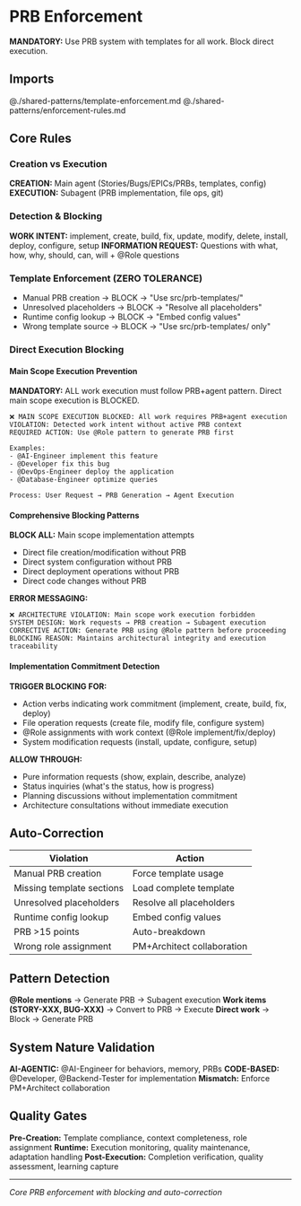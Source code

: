 # PRB Enforcement

**MANDATORY:** Use PRB system with templates for all work. Block direct execution.

## Imports
@./shared-patterns/template-enforcement.md
@./shared-patterns/enforcement-rules.md

## Core Rules

### Creation vs Execution
**CREATION:** Main agent (Stories/Bugs/EPICs/PRBs, templates, config)
**EXECUTION:** Subagent (PRB implementation, file ops, git)

### Detection & Blocking
**WORK INTENT:** implement, create, build, fix, update, modify, delete, install, deploy, configure, setup
**INFORMATION REQUEST:** Questions with what, how, why, should, can, will + @Role questions

### Template Enforcement (ZERO TOLERANCE)
- Manual PRB creation → BLOCK → "Use src/prb-templates/"
- Unresolved placeholders → BLOCK → "Resolve all placeholders"
- Runtime config lookup → BLOCK → "Embed config values"
- Wrong template source → BLOCK → "Use src/prb-templates/ only"

### Direct Execution Blocking

#### Main Scope Execution Prevention
**MANDATORY:** ALL work execution must follow PRB+agent pattern. Direct main scope execution is BLOCKED.

```
❌ MAIN SCOPE EXECUTION BLOCKED: All work requires PRB+agent execution
VIOLATION: Detected work intent without active PRB context
REQUIRED ACTION: Use @Role pattern to generate PRB first

Examples:
- @AI-Engineer implement this feature
- @Developer fix this bug  
- @DevOps-Engineer deploy the application
- @Database-Engineer optimize queries

Process: User Request → PRB Generation → Agent Execution
```

#### Comprehensive Blocking Patterns
**BLOCK ALL:** Main scope implementation attempts
- Direct file creation/modification without PRB
- Direct system configuration without PRB
- Direct deployment operations without PRB
- Direct code changes without PRB

**ERROR MESSAGING:**
```
❌ ARCHITECTURE VIOLATION: Main scope work execution forbidden
SYSTEM DESIGN: Work requests → PRB creation → Subagent execution
CORRECTIVE ACTION: Generate PRB using @Role pattern before proceeding
BLOCKING REASON: Maintains architectural integrity and execution traceability
```

#### Implementation Commitment Detection
**TRIGGER BLOCKING FOR:**
- Action verbs indicating work commitment (implement, create, build, fix, deploy)
- File operation requests (create file, modify file, configure system)
- @Role assignments with work context (@Role implement/fix/deploy)
- System modification requests (install, update, configure, setup)

**ALLOW THROUGH:**
- Pure information requests (show, explain, describe, analyze)
- Status inquiries (what's the status, how is progress)
- Planning discussions without implementation commitment
- Architecture consultations without immediate execution

## Auto-Correction
| Violation | Action |
|-----------|--------|
| Manual PRB creation | Force template usage |
| Missing template sections | Load complete template |
| Unresolved placeholders | Resolve all placeholders |
| Runtime config lookup | Embed config values |
| PRB >15 points | Auto-breakdown |
| Wrong role assignment | PM+Architect collaboration |

## Pattern Detection
**@Role mentions** → Generate PRB → Subagent execution
**Work items (STORY-XXX, BUG-XXX)** → Convert to PRB → Execute
**Direct work** → Block → Generate PRB

## System Nature Validation
**AI-AGENTIC:** @AI-Engineer for behaviors, memory, PRBs
**CODE-BASED:** @Developer, @Backend-Tester for implementation
**Mismatch:** Enforce PM+Architect collaboration

## Quality Gates
**Pre-Creation:** Template compliance, context completeness, role assignment
**Runtime:** Execution monitoring, quality maintenance, adaptation handling
**Post-Execution:** Completion verification, quality assessment, learning capture

---
*Core PRB enforcement with blocking and auto-correction*